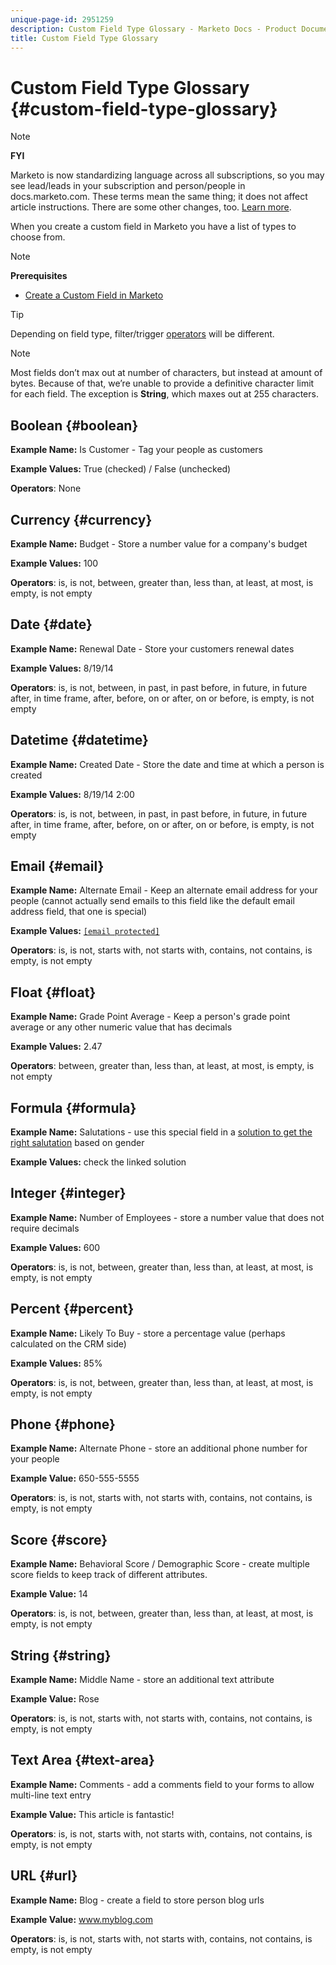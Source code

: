 ```yaml
---
unique-page-id: 2951259
description: Custom Field Type Glossary - Marketo Docs - Product Documentation
title: Custom Field Type Glossary
---
```


# Custom Field Type Glossary {#custom-field-type-glossary}

>[!NOTE]
>
>**FYI**
>
>Marketo is now standardizing language across all subscriptions, so you may see lead/leads in your subscription and person/people in docs.marketo.com. These terms mean the same thing; it does not affect article instructions. There are some other changes, too. [Learn more](http://docs.marketo.com/display/DOCS/Updates+to+Marketo+Terminology).

When you create a custom field in Marketo you have a list of types to choose from.

>[!NOTE]
>
>**Prerequisites**
>
>* [Create a Custom Field in Marketo](create-a-custom-field-in-marketo.md)
>

>[!TIP]
>
>Depending on field type, filter/trigger [operators](https://docs.marketo.com/display/public/DOCS/Smart+List+Filter+Operators+Glossary) will be different.

>[!NOTE]
>
>Most fields don’t max out at number of characters, but instead at amount of bytes. Because of that, we’re unable to provide a definitive character limit for each field. The exception is **String**, which maxes out at 255 characters.

## Boolean {#boolean}

**Example Name:** Is Customer - Tag your people as customers

**Example Values:** True (checked) / False (unchecked)

**Operators**: None

## Currency {#currency}

**Example Name:** Budget - Store a number value for a company's budget

**Example Values:** 100

**Operators**: is, is not, between, greater than, less than, at least, at most, is empty, is not empty

## Date {#date}

**Example&nbsp;Name:** Renewal Date - Store your customers renewal dates

**Example&nbsp;Values:** 8/19/14

**Operators**: is, is not, between, in past, in past before, in future, in future after, in time frame, after, before, on or after, on or before, is empty, is not empty

## Datetime {#datetime}

**Example&nbsp;Name:** Created Date - Store the date and time at which a person is created

**Example&nbsp;Values:** 8/19/14 2:00

**Operators**: is, is not, between, in past, in past before, in future, in future after, in time frame, after, before, on or after, on or before, is empty, is not empty

## Email {#email}

**Example&nbsp;Name:** Alternate Email - Keep an alternate email address for your people (cannot actually send emails to this field like the default email address field, that one is special)

**Example Values:** [`[email protected]`](http://docs.marketo.com/cdn-cgi/l/email-protection#335d525e5673505c5e43525d4a1d505c5e)

**Operators**: is, is not, starts with, not starts with, contains, not contains, is empty, is not empty

## Float {#float}

**Example&nbsp;Name:** Grade Point Average - Keep a person's grade point average or any other numeric value that has decimals

**Example&nbsp;Values:** 2.47

**Operators**: between, greater than, less than, at least, at most, is empty, is not empty

## Formula {#formula}

**Example&nbsp;Name:** Salutations - use this special field in a [solution to get the right salutation](create-and-use-a-concatenated-string-formula-field.md) based on gender

**Example&nbsp;Values:** check the linked solution

## Integer {#integer}

**Example&nbsp;Name:** Number of Employees - store a number value that does not require decimals

**Example&nbsp;Values:** 600

**Operators**: is, is not, between, greater than, less than, at least, at most, is empty, is not empty

## Percent {#percent}

**Example&nbsp;Name:** Likely To Buy - store a percentage value (perhaps calculated on the CRM side)

**Example&nbsp;Values:** 85%

**Operators**: is, is not, between, greater than, less than, at least, at most, is empty, is not empty

## Phone {#phone}

**Example&nbsp;Name:** Alternate Phone - store an additional phone number for your people

**Example&nbsp;Value:** 650-555-5555

**Operators**: is, is not, starts with, not starts with, contains, not contains, is empty, is not empty

## Score {#score}

**Example&nbsp;Name:** Behavioral Score / Demographic Score - create multiple score fields to keep track of different attributes.

**Example&nbsp;Value:** 14

**Operators**: is, is not, between, greater than, less than, at least, at most, is empty, is not empty

## String {#string}

**Example&nbsp;Name:** Middle Name - store an additional text attribute

**Example&nbsp;Value:** Rose

**Operators**: is, is not, starts with, not starts with, contains, not contains, is empty, is not empty

## Text Area {#text-area}

**Example&nbsp;Name:** Comments - add a comments field to your forms to allow multi-line text entry

**Example&nbsp;Value:** This article is fantastic!

**Operators**: is, is not, starts with, not starts with, contains, not contains, is empty, is not empty

## URL {#url}

**Example&nbsp;Name:** Blog - create a field to store person blog urls

**Example&nbsp;Value:** www.myblog.com

**Operators**: is, is not, starts with, not starts with, contains, not contains, is empty, is not empty
